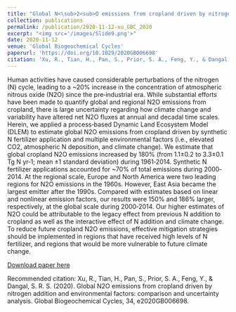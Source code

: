 ```yaml
---
title: "Global N<\sub>2<sub>O emissions from cropland driven by nitrogen addition and environmental factors: comparison and uncertainty analysis"
collection: publications
permalink: /publication/2020-11-12-xu_GBC_2020
excerpt: "<img src='/images/Slide9.png'>"
date: 2020-11-12
venue: 'Global Biogeochemical Cycles'
paperurl: 'https://doi.org/10.1029/2020GB006698'
citation: 'Xu, R., Tian, H., Pan, S., Prior, S. A., Feng, Y., & Dangal, S. R. S. (2020). Global N2O emissions from cropland driven by nitrogen addition and environmental factors: comparison and uncertainty analysis. Global Biogeochemical Cycles, 34, e2020GB006698.'
---
```

Human activities have caused considerable perturbations of the nitrogen (N) cycle, leading to a ~20% increase in the concentration of atmospheric nitrous oxide (N2O) since the pre‐industrial era. While substantial efforts have been made to quantify global and regional N2O emissions from cropland, there is large uncertainty regarding how climate change and variability have altered net N2O fluxes at annual and decadal time scales. Herein, we applied a process‐based Dynamic Land Ecosystem Model (DLEM) to estimate global N2O emissions from cropland driven by synthetic N fertilizer application and multiple environmental factors (i.e., elevated CO2, atmospheric N deposition, and climate change). We estimate that global cropland N2O emissions increased by 180% (from 1.1±0.2 to 3.3±0.1 Tg N yr‐1; mean ±1 standard deviation) during 1961‐2014. Synthetic N fertilizer applications accounted for ~70% of total emissions during 2000‐2014. At the regional scale, Europe and North America were two leading regions for N2O emissions in the 1960s. However, East Asia became the largest emitter after the 1990s. Compared with estimates based on linear and nonlinear emission factors, our results were 150% and 186% larger, respectively, at the global scale during 2000‐2014. Our higher estimates of N2O could be attributable to the legacy effect from previous N addition to cropland as well as the interactive effect of N addition and climate change. To reduce future cropland N2O emissions, effective mitigation strategies should be implemented in regions that have received high levels of N fertilizer, and regions that would be more vulnerable to future climate change.

[Download paper here](https://doi.org/10.1029/2020GB006698)

Recommended citation: Xu, R., Tian, H., Pan, S., Prior, S. A., Feng, Y., & Dangal, S. R. S. (2020). Global N2O emissions from cropland driven by nitrogen addition and environmental factors: comparison and uncertainty analysis. Global Biogeochemical Cycles, 34, e2020GB006698.
